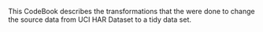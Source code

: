 This CodeBook describes the transformations that the were done to change the source data from UCI HAR Dataset to a tidy data set.

